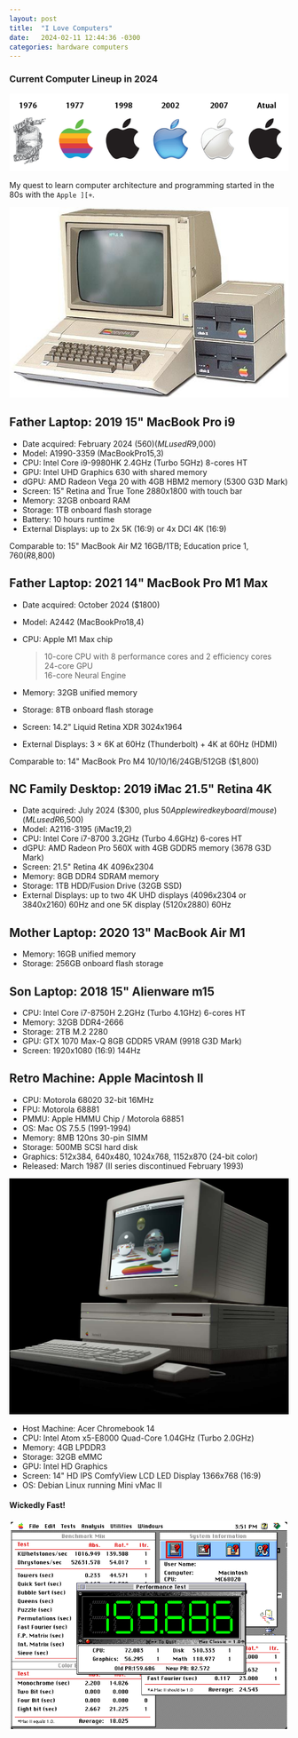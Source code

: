 ```yaml
---
layout: post
title:  "I Love Computers"
date:   2024-02-11 12:44:36 -0300
categories: hardware computers
---
```

### Current Computer Lineup in 2024

![Apple logos](/assets/img/apple_logos.png "Apple logos")

My quest to learn computer architecture and programming started in the 80s with the `Apple ][+`.

![Apple 2 Plus](/assets/img/apple2plus.jpeg "Apple 2 Plus")

## Father Laptop: 2019 15" MacBook Pro i9

- Date acquired: February 2024 ($560) (ML used R$9,000)
- Model: A1990-3359 (MacBookPro15,3)
- CPU: Intel Core i9-9980HK 2.4GHz (Turbo 5GHz) 8-cores HT
- GPU: Intel UHD Graphics 630 with shared memory
- dGPU: AMD Radeon Vega 20 with 4GB HBM2 memory (5300 G3D Mark)
- Screen: 15" Retina and True Tone 2880x1800 with touch bar
- Memory: 32GB onboard RAM
- Storage: 1TB onboard flash storage
- Battery: 10 hours runtime
- External Displays: up to 2x 5K (16:9) or 4x DCI 4K (16:9)

Comparable to: 15" MacBook Air M2 16GB/1TB; Education price $1,760 (R$8,800)

## Father Laptop: 2021 14" MacBook Pro M1 Max

- Date acquired: October 2024 ($1800)
- Model: A2442 (MacBookPro18,4)
- CPU: Apple M1 Max chip  

  > 10-core CPU with 8 performance cores and 2 efficiency cores  
  > 24-core GPU  
  > 16-core Neural Engine

- Memory: 32GB unified memory
- Storage: 8TB onboard flash storage
- Screen: 14.2" Liquid Retina XDR 3024x1964
- External Displays: 3 × 6K at 60Hz (Thunderbolt) + 4K at 60Hz (HDMI)

Comparable to: 14" MacBook Pro M4 10/10/16/24GB/512GB ($1,800)

## NC Family Desktop: 2019 iMac 21.5" Retina 4K

- Date acquired: July 2024 ($300, plus $50 Apple wired keyboard/mouse) (ML used R$6,500)
- Model: A2116-3195 (iMac19,2)
- CPU: Intel Core i7-8700 3.2GHz (Turbo 4.6GHz) 6-cores HT
- dGPU: AMD Radeon Pro 560X with 4GB GDDR5 memory (3678 G3D Mark)
- Screen: 21.5" Retina 4K 4096x2304
- Memory: 8GB DDR4 SDRAM memory
- Storage: 1TB HDD/Fusion Drive (32GB SSD)
- External Displays: up to two 4K UHD displays (4096x2304 or 3840x2160) 60Hz and one 5K display (5120x2880) 60Hz

## Mother Laptop: 2020 13" MacBook Air M1

- Memory: 16GB unified memory
- Storage: 256GB onboard flash storage

## Son Laptop: 2018 15" Alienware m15

- CPU: Intel Core i7-8750H 2.2GHz (Turbo 4.1GHz) 6-cores HT
- Memory: 32GB DDR4-2666
- Storage: 2TB M.2 2280
- GPU: GTX 1070 Max-Q 8GB GDDR5 VRAM (9918 G3D Mark)
- Screen: 1920x1080 (16:9) 144Hz

## Retro Machine: Apple Macintosh II

- CPU: Motorola 68020 32-bit 16MHz
- FPU: Motorola 68881
- PMMU: Apple HMMU Chip / Motorola 68851
- OS: Mac OS 7.5.5 (1991-1994)
- Memory: 8MB 120ns 30-pin SIMM
- Storage: 500MB SCSI hard disk
- Graphics: 512x384, 640x480, 1024x768, 1152x870 (24-bit color)
- Released: March 1987 (II series discontinued February 1993)

![Macintosh 2](/assets/img/macintosh_ii.jpeg "Macintosh 2")

- Host Machine: Acer Chromebook 14
- CPU: Intel Atom x5-E8000 Quad-Core 1.04GHz (Turbo 2.0GHz)
- Memory: 4GB LPDDR3
- Storage: 32GB eMMC
- GPU: Intel HD Graphics
- Screen: 14" HD IPS ComfyView LCD LED Display 1366x768 (16:9)
- OS: Debian Linux running Mini vMac II

#### Wickedly Fast!

![Speedometer 3](/assets/img/speedometer3.png "Speedometer 3")

